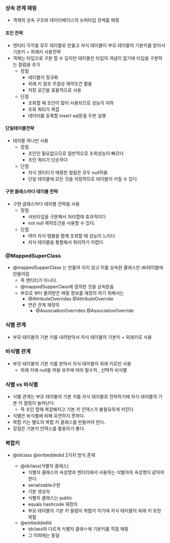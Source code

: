 ### 상속 관계 매핑

- 객체의 상속 구조와 데이터베이스의 슈퍼타입 관계를 매핑

#### 조인 전략

- 엔티티 각각을 모두 테이블로 만들고 자식 테이블이 부모 테이블의 기본키를 받아서 기본키 + 외래키 사용전략
- 객체는 타입으로 구분 할 수 있지만 테이블은 타입의 개념이 없기에 타입을 구분하는 컬럼을 추가
  - 장점 
    - 테이블이 정규화
    - 외래 키 참조 무결성 제약조건 활용
    - 저장 공간을 효울적으로 사용
  - 단점
    - 조회할 때 조인이 많이 사용되므로 성능이 저하
    - 조회 쿼리가 복잡
    - 데이터를 등록할 insert sql문을 두번 실행

#### 단일테이블전략

- 테이블 하나만 사용
  - 장점
    - 조인인 필요없으므로 일반적으로 조회성능이 빠르다
    - 조인 쿼리가 단순하다
  - 단점
    - 자식 엔티티가 매핑한 컬럼은 모두 null허용
    - 단일 테이블에 모든 것을 저장하므로 테이블이 커질 수 있다.

#### 구현 클래스마다 테이블 전략

- 구현 글래스마다 테이블 전략을 사용
  - 장점
    - 서브타입을 구분해서 처리할때 효과적이다
    - not null 제약조건을 사용할 수 있다.
  - 단점
    - 여러 자식 텡블을 함께 조회할 때 성능이 느리다
    - 자식 테이블을 통합해서 쿼리하기 어렵다



### @MappedSuperClass

- @mappedSupperClass 는 만들어 지지 않고 이를 상속한 클래스만 db테이블에 만들어짐
  - 즉 엔티티가 아니다.
  - @mappedSupperClass에 정의한 것을 상속받음
  - 부모로 부터 물려받은 매핑 정보를 재정의 하기 위해서는
    - @AttributeOverrides @AttributeOverride
    - 연관 관계 재정의
      - @AssociationOverrides @AssociationOverride



### 식별 관계

- 부모 테이블의 기본 키를 내려받아서 자식 테이블의 기본키 + 외래키로 사용



### 비식별 관계

- 부모 테이블의 기본 키를 받아서 자식 테이블의 외래 키로만 사용
  - 외래 키에 null을 허용 유무에 따라 필수적 , 선택적 비식별



### 식별 vs 비식별

- 식별 관계는 부모 테이블의 기본 키를 자식 테이블로 전파하기에 자식 테이블의 기본 키 컬럼이 늘어난다.
  - 즉 조인 할때 복잡해지고 기본 키 인덱스가 불필요하게 커진다
- 식별은 비식별에 비해 유연하지 못하다.
- 복합 키는 별도의 복합 키 클래스를 만들어야 한다.
- 장점은 기본키 인덱스를 활용하기 좋다.



### 복합키

- @idclass @embeddedid 2가지 방식 존재

  - @idclass(식별자 클래스)
    - 식별자 클래스의 속성명과 엔티티에서 사용하는 식별자의 속성명이 같아야한다.
    - serializable구현
    - 기본 생성자
    - 식별자 클래스는 public
    - equals hashcode 재정의
    - 부모 테이블의 기본 키 컬럼이 복합키 이기에 자식 테이블의 외래 키 또한 복합
  - @embeddedId
    - idclass와 다르게 식별자 클래ㅇ에 기본키를 직접 매핑
    - 그 이외에는 동일 

